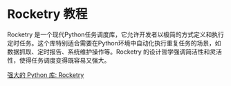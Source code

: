 # Rocketry 教程

<show-structure depth="2"/>

Rocketry 是一个现代Python任务调度库，它允许开发者以极简的方式定义和执行定时任务。这个库特别适合需要在Python环境中自动化执行重复任务的场景，如数据抓取、定时报告、系统维护操作等。Rocketry 的设计哲学强调简洁性和灵活性，使得任务调度变得既容易又强大。


<seealso>
<category ref="ref_docs">
    <a href="https://mp.weixin.qq.com/s/iT4CIjgN8ZH_TjkoCdaRhQ">强大的 Python 库: Rocketry</a>
</category>
<category ref="ref_github"></category>
<category ref="ref_issues"></category>
<category ref="ref_hf"></category>
<category ref="ref_ms"></category>
</seealso>